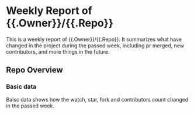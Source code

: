 # Weekly Report of {{.Owner}}/{{.Repo}}

This is a weekly report of {{.Owner}}/{{.Repo}}. It summarizes what have changed in the project during the passed week, including pr merged, new contributors, and more things in the future.


## Repo Overview

### Basic data

Baisc data shows how the watch, star, fork and contributors count changed in the passed week.
